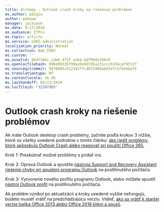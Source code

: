 ```yaml
---
title: Alchemy - Outlook crash kroky na riešenie problémov
ms.author: pdigia
author: pebaum
manager: jackiesm
ms.date: 9/17/2018
ms.audience: ITPro
ms.topic: article
ms.service: o365-administration
localization_priority: Normal
ms.collection: Adm_O365
ms.custom: ''
ms.assetid: dbd710ec-cdeb-473f-aab4-bdf99de29610
ms.openlocfilehash: 096e98335f99a28a9d7dba215ccc5334caf9f137
ms.sourcegitcommit: 9d78905c512192ffc4675468abd2efc5f2e4baf4
ms.translationtype: MT
ms.contentlocale: sk-SK
ms.lasthandoff: 04/23/2019
ms.locfileid: "32397985"
---
```

# <a name="outlook-crash-troubleshooting-steps"></a>Outlook crash kroky na riešenie problémov

Ak máte Outlook desktop crash problémy, začnite podľa krokov 3 nižšie, ktoré sú všetky uvedené podrobne v tomto článku: [ako riešiť problémy, ktoré spôsobujú Outlook Crash alebo reagovať pri použití Office 365.](https://support.microsoft.com/help/2413813/how-to-troubleshoot-issues-that-cause-outlook-to-crash-or-hang-when-us)
  
Krok 1: Preskúmať možné problémy s pridať-ins.
  
Krok 2: Oprava Outlook a spustite [nástroja Support and Recovery Assistant riešenie chyby pri spustení programu Outlook](https://aka.ms/SaRA-OutlookWontStart) na postihnutého počítača. 
  
Krok 3: Vytvorenie nového profilu programu Outlook, alebo môžete spustiť [nástroj Outlook profil](https://aka.ms/SaRA-OutlookSetupProfile) na postihnutého počítača. 
  
Ak problém vznikol po aktualizácii a kroky uvedené vyššie nefungujú, budete musieť vrátiť na predchádzajúcu verziu. Vidieť, [ako sa vrátiť k staršej verzie balíka Office 2013 alebo Office 2016 klikni a spusti](https://support.microsoft.com/help/2770432).
  

